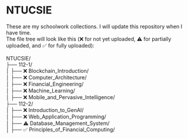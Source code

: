 # NTUCSIE
These are my schoolwork collections. I will update this repository when I have time.<br>
The file tree will look like this (❌ for not yet uploaded, ⚠️ for partially uploaded, and ✅ for fully uploaded):<br><br>
NTUCSIE/<br>
├── 112-1/<br>
│   ├── ❌ Blockchain_Introduction/<br>
│   ├── ❌ Computer_Architecture/<br>
│   ├── ❌ Financial_Engineering/<br>
│   ├── ❌ Machine_Learning/<br>
│   ├── ❌ Mobile_and_Pervasive_Intelligence/<br>
├── 112-2/<br>
│   ├── ❌ Introduction_to_GenAI/<br>
│   ├── ❌ Web_Application_Programming/<br>
│   ├── ⚠️ Database_Management_System/<br>
│   ├── ✅ Principles_of_Financial_Computing/<br>